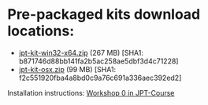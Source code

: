 # Pre-packaged kits download locations:

* [jpt-kit-win32-x64.zip](https://www.dropbox.com/s/o82c57qr0qx8tpp/jpt-kit-win32-x64.zip?dl=0) (267 MB) [SHA1: b871746d88bb141fa2b5ac258ae5dbf3d4c71228]
* [jpt-kit-osx.zip](https://www.dropbox.com/s/b3kfk32728zoiu0/jpt-kit-osx.zip?dl=0) (99 MB) [SHA1: f2c551920fba4a8bd0c9a76c691a336aec392ed2]

Installation instructions: [Workshop 0 in JPT-Course](https://github.com/arnauldvm/jpt-course/blob/master/src/main/adoc/1-intro/w0-install.adoc)
